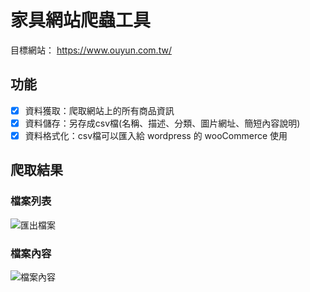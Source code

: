 # 家具網站爬蟲工具
目標網站： https://www.ouyun.com.tw/

## 功能
- [x] 資料獲取：爬取網站上的所有商品資訊
- [x] 資料儲存：另存成csv檔(名稱、描述、分類、圖片網址、簡短內容說明)
- [x] 資料格式化：csv檔可以匯入給 wordpress 的 wooCommerce 使用

## 爬取結果
### 檔案列表
![匯出檔案](https://i.imgur.com/YWU55K5.png)

### 檔案內容
![檔案內容](https://i.imgur.com/oea3HZB.png)



